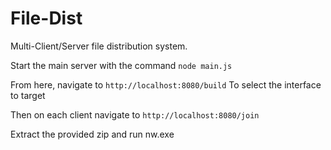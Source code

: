 # File-Dist

Multi-Client/Server file distribution system.

Start the main server with the command 
```node main.js```

From here, navigate to ```http://localhost:8080/build``` To select the interface to target

Then on each client navigate to ```http://localhost:8080/join```

Extract the provided zip and run nw.exe